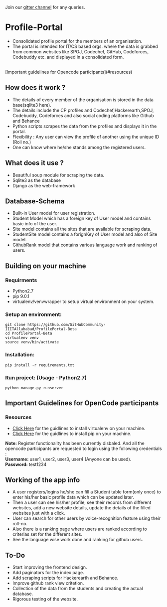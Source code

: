 
Join our [gitter channel](https://gitter.im/ProfilePortal/) for any queries.

# Profile-Portal
* Consolidated profile portal for the members of an organisation.
* The portal is intended for IT/CS based orgs. where the data is grabbed from common websites like SPOJ, Codechef, GitHub, Codeforces, Codebuddy etc. and displayed in a consolidated form.
<br>
[Important guidelines for Opencode participants](#resources)

## How does it work ?
* The details of every member of the organisation is stored in the data base(sqlite3 here).
* The details include the CP profiles and Codechef,Hackerearth,SPOJ, Codebuddy, Codeforces and also social coding platforms like Github and Behance
* Python scripts scrapes the data from the profiles and displays it in the portal.
* Flexibility : Any user can view the profile of another using the unique ID (Roll no.)
* One can know where he/she stands among the registered users.

## What does it use ?
* Beautiful soup module for scraping the data.
* Sqlite3 as the database
* Django as the web-framework

## Database-Schema
* Built-in User model for user registration.
* Student Model which has a foreign key of User model and contains basic info of the user.
* Site model contains all the sites that are available for scraping data.
* StudentSite model contains a forignKey of User model and also of Site model. 
* GithubRank model that contains various language work and ranking of users.

## Building on your machine

### Requirments
* Python2.7
* pip 9.0.1
* virtualenv/venvwrapper to setup virtual environment on your system.

### Setup an environment:
```
git clone https://github.com/GitHubCommunity-IIITAllahabad/ProfilePortal-Beta
cd ProfilePortal-Beta
virtualenv venv
source venv/bin/activate
```
### Installation: 
```
pip install -r requirements.txt
```
### Run project: (Usage - Python2.7)

```
python manage.py runserver
```
## Important Guidelines for OpenCode participants

### Resources 
* [Click Here](https://virtualenv.pypa.io/en/stable/installation/) for the guidlines to install virtualenv on your machine.
* [Click Here](https://pip.pypa.io/en/stable/installing/) for the guidlines to install pip on your machine.

**Note:** Register functionality has been currently disbaled. And all the opencode participants are requested to login using the following credentials : <br>
**Username:** user1, user2, user3, user4 (Anyone can be used).<br>
**Password:** test1234


## Working of the app info
* A user registers/logins he/she can fill a Student table form(only once) to enter his/her basic profile data which can be updated later.
* Then a user can see his/her profile, see their records from different websites, add a new website details, update the details of the filled websites just with a click.
* User can search for other users by voice-recognition feature using their roll-no.
* Also there is a ranking page where users are ranked according to criterias set for the different sites.
* See the language wise work done and ranking for github users.

## To-Do
* Start improving the frontend design.
* Add paginators for the index page.
* Add scraping scripts for Hackerearth and Behance.
* Improve github rank view critetion.
* Collection of the data from the students and creating the actual database.
* Rigorous testing of the website.

